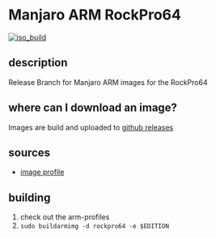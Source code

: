 # Manjaro ARM RockPro64
[![iso_build](https://github.com/manjaro-arm/rockpro64-images/workflows/image_build/badge.svg)](https://github.com/manjaro-arm/rockpro64-images/actions)

## description

Release Branch for Manjaro ARM images for the RockPro64

## where can I download an image?

Images are build and uploaded to [github releases](https://github.com/manjaro-arm/rockpro64-images/releases)

## sources

- [image profile](https://github.com/manjaro-pinephone/arm-profiles)

## building

1. check out the arm-profiles
2. `sudo buildarmimg -d rockpro64 -e $EDITION`
